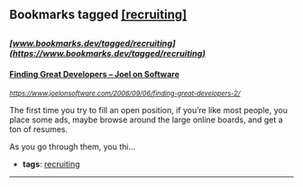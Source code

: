 ## Bookmarks tagged [[recruiting]](https://www.bookmarks.dev/search?q=[recruiting])

_<sup><sup>[www.bookmarks.dev/tagged/recruiting](https://www.bookmarks.dev/tagged/recruiting)</sup></sup>_
---
#### [Finding Great Developers – Joel on Software](https://www.joelonsoftware.com/2006/09/06/finding-great-developers-2/)
_<sup>https://www.joelonsoftware.com/2006/09/06/finding-great-developers-2/</sup>_

The first time you try to fill an open position, if you’re like most people, you place some ads, maybe browse around the large online boards, and get a ton of resumes.

As you go through them, you thi...
* **tags**: [recruiting](../tagged/recruiting.md)
---
